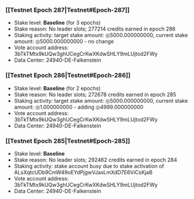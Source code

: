 ### [[Testnet Epoch 287|Testnet#Epoch-287]]
* Stake level: **Baseline** (for 3 epochs)
* Stake reason: No leader slots; 277214 credits earned in epoch 286
* Staking activity: target stake amount: ◎5000.000000000, current stake amount: ◎5000.000000000 - no change
* Vote account address: 3bTkTMtx9kUQw3ghUCegCrKwXKdwSHLY9mLUjtod2FWy
* Data Center: 24940-DE-Falkenstein
### [[Testnet Epoch 286|Testnet#Epoch-286]]
* Stake level: **Baseline** (for 2 epochs)
* Stake reason: No leader slots; 272678 credits earned in epoch 285
* Staking activity: target stake amount: ◎5000.000000000, current stake amount: ◎1.000000000 - adding ◎4999.000000000
* Vote account address: 3bTkTMtx9kUQw3ghUCegCrKwXKdwSHLY9mLUjtod2FWy
* Data Center: 24940-DE-Falkenstein
### [[Testnet Epoch 285|Testnet#Epoch-285]]
* Stake level: **Baseline**
* Stake reason: No leader slots; 292462 credits earned in epoch 284
* Staking activity: stake account busy due to stake activation of ALsXqtcUDb9CmW49oEYdPjgwVJasLmXdD7E6ViCsKjaB
* Vote account address: 3bTkTMtx9kUQw3ghUCegCrKwXKdwSHLY9mLUjtod2FWy
* Data Center: 24940-DE-Falkenstein